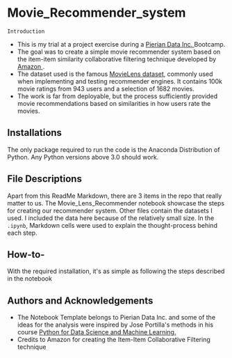 # Movie_Recommender_system

`Introduction`
- This is my trial at a project exercise during a <a href = https://github.com/Pierian-Data> Pierian Data Inc. </a> Bootcamp. 
- The goal was to create a simple movie recommender system based on the item-item similarity collaborative filtering technique developed by <a href= https://www.amazon.science/the-history-of-amazons-recommendation-algorithm> Amazon </a>. 
- The dataset used is the famous <a href = https://grouplens.org/datasets/movielens/> MovieLens dataset</a>, commonly used when implementing and testing recommender engines. It contains 100k movie ratings from 943 users and a selection of 1682 movies.
- The work is far from deployable, but the process sufficiently provided movie recommendations based on similarities in how users rate the movies.

## Installations

The only package required to run the code is the Anaconda Distribution of Python. Any Python versions above 3.0 should work.  



## File Descriptions

Apart from this ReadMe Markdown, there are 3 items in the repo that really matter to us. The Movie_Lens_Recommender notebook showcase the steps for creating our recommender system. Other files contain the datasets I used. I included the data here because of the relatively small size. 
In the `.ipynb`, Markdown cells were used to explain the thought-process behind each step. 


## How-to-

With the required installation, it's as simple as following the steps described in the notebook



## Authors and Acknowledgements
- The Notebook Template belongs to Pierian Data Inc. and some of the ideas for the analysis were inspired by Jose Portilla's methods in his course <a href = https://www.udemy.com/course/python-for-data-science-and-machine-learning-bootcamp/> Python for Data Science and Machine Learning.</a>   
- Credits to Amazon for creating the Item-Item Collaborative Filtering technique 
